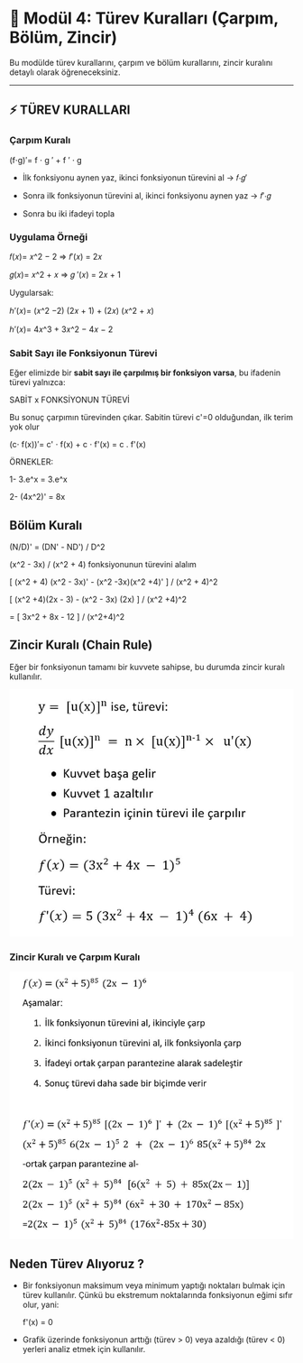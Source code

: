 # 🔗 Modül 4: Türev Kuralları (Çarpım, Bölüm, Zincir)

Bu modülde türev kurallarını, çarpım ve bölüm kurallarını, zincir kuralını detaylı olarak öğreneceksiniz.

---

## ⚡ TÜREV KURALLARI

### Çarpım Kuralı

(f⋅g)′= f ⋅ g ′ + f ′ ⋅ g

- İlk fonksiyonu aynen yaz, ikinci fonksiyonun türevini al → 𝑓⋅𝑔′

- Sonra ilk fonksiyonun türevini al, ikinci fonksiyonu aynen yaz → 𝑓′⋅𝑔

- Sonra bu iki ifadeyi topla

### Uygulama Örneği

𝑓(𝑥)= 𝑥^2 − 2 ⇒ 𝑓′(𝑥) = 2𝑥

𝑔(𝑥)= 𝑥^2 + 𝑥 ⇒ 𝑔 ′(𝑥) = 2𝑥 + 1

Uygularsak:

ℎ′(𝑥)= (𝑥^2 −2) (2𝑥 + 1) + (2𝑥) (𝑥^2 + 𝑥)

ℎ′(𝑥)= 4𝑥^3 + 3𝑥^2 − 4𝑥 − 2

### Sabit Sayı ile Fonksiyonun Türevi

Eğer elimizde bir **sabit sayı ile çarpılmış bir fonksiyon varsa**, bu ifadenin türevi yalnızca:

SABİT x FONKSİYONUN TÜREVİ

Bu sonuç çarpımın türevinden çıkar. Sabitin türevi c'=0 olduğundan, ilk terim yok olur

(c⋅ f(x))′= c' ⋅ f(x) + c ⋅ f'(x) = c . f'(x)

ÖRNEKLER:

1- 3.e^x = 3.e^x

2- (4x^2)' = 8x

## Bölüm Kuralı

(N/D)' = (DN' - ND') / D^2

(x^2 - 3x) / (x^2 + 4) fonksiyonunun türevini alalım

[ (x^2 + 4) (x^2 - 3x)' - (x^2 -3x)(x^2 +4)' ] / (x^2 + 4)^2

[ (x^2 +4)(2x - 3) - (x^2 - 3x) (2x) ] / (x^2 +4)^2

= [ 3x^2 + 8x - 12 ] / (x^2+4)^2

## Zincir Kuralı (Chain Rule)

Eğer bir fonksiyonun tamamı bir kuvvete sahipse, bu durumda zincir kuralı kullanılır.

![Görsel](../assets/images/zincir-kurali.jpg)

### Zincir Kuralı ve Çarpım Kuralı

![Görsel](../assets/images/zincir_kurali-carpim.jpg)

## Neden Türev Alıyoruz ?

- Bir fonksiyonun maksimum veya minimum yaptığı noktaları bulmak için türev kullanılır.
  Çünkü bu ekstremum noktalarında fonksiyonun eğimi sıfır olur, yani:

  f'(x) = 0

- Grafik üzerinde fonksiyonun arttığı (türev > 0) veya azaldığı (türev < 0) yerleri analiz etmek için kullanılır.
